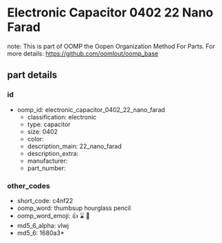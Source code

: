 # Electronic Capacitor 0402 22 Nano Farad  

note: This is part of OOMP the Oopen Organization Method For Parts. For more details: https://github.com/oomlout/oomp_base

##  part details





### id
* oomp_id: electronic_capacitor_0402_22_nano_farad
  * classification: electronic
  * type: capacitor
  * size: 0402
  * color: 
  * description_main: 22_nano_farad
  * description_extra: 
  * manufacturer: 
  * part_number: 

### other_codes
* short_code: c4nf22
* oomp_word: thumbsup hourglass pencil
* oomp_word_emoji: :thumbsup: :hourglass: :pencil:
* md5_6_alpha: vlwj
* md5_6: 1680a3* 